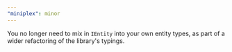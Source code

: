 ```yaml
---
"miniplex": minor
---
```


You no longer need to mix in `IEntity` into your own entity types, as part of a wider refactoring of the library's typings.
